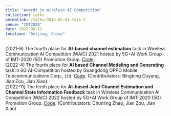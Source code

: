 ```yaml
---
title: "Awards in Wireless AI Competition"
collection: talks
permalink: /talks/2014-02-01-talk-2
venue: "IMT2020"
date: 2022-09-11
location: "Beijing, China"
---
```


[2021-9] The fourth place for **AI-based channel estimation** task in Wireless Communication AI Competition (WAIC) 2021 hosted by 5G+AI Work Group of IMT-2020 (5G) Promotion Group. [Code](https://github.com/WiCi-Lab/WAIC2021).<br>
[2022-4] The fourth place for **AI based Channel Modeling and Generating** task in 6G AI-Competition hosted by Guangdong OPPO Mobile Telecommunications Corp., Ltd. [Code](https://github.com/JianXiao-24/6G-AI-Competition). (Contributators: Bingbing Ouyang, Jian Zou, Jian Xiao)<br>
[2022-11] The tenth place for **AI-based Joint Channel Estimation and Channel State Information Feedback** task in Wireless Communication AI Competition (WAIC) 2022 hosted by 5G+AI Work Group of IMT-2020 (5G) Promotion Group. [Code](https://github.com/JianXiao-24/WAIC2022). (Contributators: Chunling Zhao, Jian Zou, Jian Xiao)

